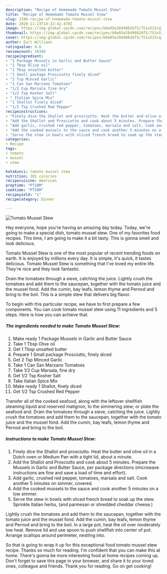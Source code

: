 ```yaml
---
description: "Recipe of Homemade Tomato Mussel Stew"
title: "Recipe of Homemade Tomato Mussel Stew"
slug: 3346-recipe-of-homemade-tomato-mussel-stew
date: 2020-11-23T14:32:42.470Z
image: https://img-global.cpcdn.com/recipes/b0e05e28498826f5/751x532cq70/tomato-mussel-stew-recipe-main-photo.jpg
thumbnail: https://img-global.cpcdn.com/recipes/b0e05e28498826f5/751x532cq70/tomato-mussel-stew-recipe-main-photo.jpg
cover: https://img-global.cpcdn.com/recipes/b0e05e28498826f5/751x532cq70/tomato-mussel-stew-recipe-main-photo.jpg
author: Earl Williams
ratingvalue: 4.6
reviewcount: 38348
recipeingredient:
- "1 Package Mussels in Garlic and Butter Sauce"
- "1 Tbsp Olive oil"
- "1 Tbsp unsalted butter"
- "1 Small package Prosciutto finely diced"
- "2 Tsp Minced Garlic"
- "1 Can San Marzano Tomatoes"
- "1/2 Cup Marsala fine dry"
- "1/2 Tsp Kosher Salt"
- " Italian Spice Mix"
- "1 Shallot finely diced"
- "1/2 Tsp Crushed Red Pepper"
recipeinstructions:
- "Finely dice the Shallot and prosciutto. Heat the butter and olive oil in a Dutch oven or Medium Pan with a tight lid, about a minute."
- "Add the Shallot and Prosciutto and cook about 5 minutes. Prepare the Mussels in Garlic and Butter Sauce, per package directions (microwave instructions are fine and save a load of time and effort)."
- "Add garlic, crushed red pepper, tomatoes, marsala and salt. Cook another 5 minutes on simmer, covered."
- "Add the cooked mussels to the sauce and cook another 5 minutes on a low simmer."
- "Serve the stew in bowls with sliced french bread to soak up the stew. Sprinkle Italian herbs, (and parmesan or shredded cheddar cheese.)"
categories:
- Recipe
tags:
- tomato
- mussel
- stew

katakunci: tomato mussel stew 
nutrition: 201 calories
recipecuisine: American
preptime: "PT18M"
cooktime: "PT38M"
recipeyield: "1"
recipecategory: Dinner

---
```



![Tomato Mussel Stew](https://img-global.cpcdn.com/recipes/b0e05e28498826f5/751x532cq70/tomato-mussel-stew-recipe-main-photo.jpg)

Hey everyone, hope you're having an amazing day today. Today, we're going to make a special dish, tomato mussel stew. One of my favorites food recipes. This time, I am going to make it a bit tasty. This is gonna smell and look delicious.

Tomato Mussel Stew is one of the most popular of recent trending foods on earth. It is enjoyed by millions every day. It is simple, it's quick, it tastes delicious. Tomato Mussel Stew is something that I've loved my entire life. They're nice and they look fantastic.

Drain the tomatoes through a sieve, catching the juice. Lightly crush the tomatoes and add them to the saucepan, together with the tomato juice and the mussel fond. Add the cumin, bay leafs, lemon thyme and Pernod and bring to the boil. This is a simple stew that delivers big flavor.


To begin with this particular recipe, we have to first prepare a few components. You can cook tomato mussel stew using 11 ingredients and 5 steps. Here is how you can achieve that.

<!--inarticleads1-->

##### The ingredients needed to make Tomato Mussel Stew:

1. Make ready 1 Package Mussels in Garlic and Butter Sauce
1. Take 1 Tbsp Olive oil
1. Get 1 Tbsp unsalted butter
1. Prepare 1 Small package Prosciutto, finely diced
1. Get 2 Tsp Minced Garlic
1. Take 1 Can San Marzano Tomatoes
1. Take 1/2 Cup Marsala, fine dry
1. Get 1/2 Tsp Kosher Salt
1. Take  Italian Spice Mix
1. Make ready 1 Shallot, finely diced
1. Get 1/2 Tsp Crushed Red Pepper


Transfer all of the cooked seafood, along with the leftover shellfish steaming liquid and reserved matignon, to the simmering stew; or plate the seafood and. Drain the tomatoes through a sieve, catching the juice. Lightly crush the tomatoes and add them to the saucepan, together with the tomato juice and the mussel fond. Add the cumin, bay leafs, lemon thyme and Pernod and bring to the boil. 

<!--inarticleads2-->

##### Instructions to make Tomato Mussel Stew:

1. Finely dice the Shallot and prosciutto. Heat the butter and olive oil in a Dutch oven or Medium Pan with a tight lid, about a minute.
1. Add the Shallot and Prosciutto and cook about 5 minutes. Prepare the Mussels in Garlic and Butter Sauce, per package directions (microwave instructions are fine and save a load of time and effort).
1. Add garlic, crushed red pepper, tomatoes, marsala and salt. Cook another 5 minutes on simmer, covered.
1. Add the cooked mussels to the sauce and cook another 5 minutes on a low simmer.
1. Serve the stew in bowls with sliced french bread to soak up the stew. Sprinkle Italian herbs, (and parmesan or shredded cheddar cheese.)


Lightly crush the tomatoes and add them to the saucepan, together with the tomato juice and the mussel fond. Add the cumin, bay leafs, lemon thyme and Pernod and bring to the boil. In a large pot, heat the oil over moderately low heat. Remove lid and use spoon to push shellfish into center of pot. Arrange scallops around perimeter, nestling into. 

So that is going to wrap it up for this exceptional food tomato mussel stew recipe. Thanks so much for reading. I'm confident that you can make this at home. There's gonna be more interesting food at home recipes coming up. Don't forget to save this page in your browser, and share it to your loved ones, colleague and friends. Thank you for reading. Go on get cooking!
